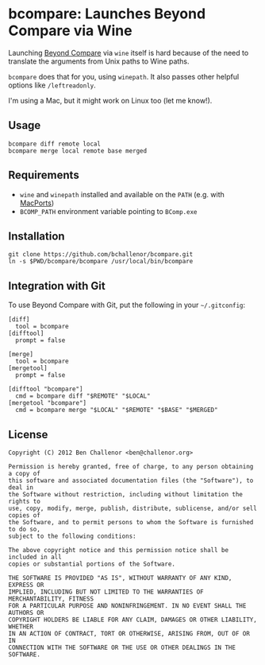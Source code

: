 bcompare: Launches Beyond Compare via Wine
==========================================

Launching [Beyond Compare](http://www.scootersoftware.com) via `wine` itself is hard because of the need to
translate the arguments from Unix paths to Wine paths.

`bcompare` does that for you, using `winepath`. It also passes other helpful
options like `/leftreadonly`.

I'm using a Mac, but it might work on Linux too (let me know!).


Usage
-----

    bcompare diff remote local
    bcompare merge local remote base merged


Requirements
------------

- `wine` and `winepath` installed and available on the `PATH` (e.g. with [MacPorts](http://www.macports.org))
- `BCOMP_PATH` environment variable pointing to `BComp.exe`


Installation
------------

    git clone https://github.com/bchallenor/bcompare.git
    ln -s $PWD/bcompare/bcompare /usr/local/bin/bcompare


Integration with Git
--------------------

To use Beyond Compare with Git, put the following in your `~/.gitconfig`:

    [diff]
      tool = bcompare
    [difftool]
      prompt = false

    [merge]
      tool = bcompare
    [mergetool]
      prompt = false

    [difftool "bcompare"]
      cmd = bcompare diff "$REMOTE" "$LOCAL"
    [mergetool "bcompare"]
      cmd = bcompare merge "$LOCAL" "$REMOTE" "$BASE" "$MERGED"


License
-------

    Copyright (C) 2012 Ben Challenor <ben@challenor.org>

    Permission is hereby granted, free of charge, to any person obtaining a copy of
    this software and associated documentation files (the "Software"), to deal in
    the Software without restriction, including without limitation the rights to
    use, copy, modify, merge, publish, distribute, sublicense, and/or sell copies of
    the Software, and to permit persons to whom the Software is furnished to do so,
    subject to the following conditions:

    The above copyright notice and this permission notice shall be included in all
    copies or substantial portions of the Software.

    THE SOFTWARE IS PROVIDED "AS IS", WITHOUT WARRANTY OF ANY KIND, EXPRESS OR
    IMPLIED, INCLUDING BUT NOT LIMITED TO THE WARRANTIES OF MERCHANTABILITY, FITNESS
    FOR A PARTICULAR PURPOSE AND NONINFRINGEMENT. IN NO EVENT SHALL THE AUTHORS OR
    COPYRIGHT HOLDERS BE LIABLE FOR ANY CLAIM, DAMAGES OR OTHER LIABILITY, WHETHER
    IN AN ACTION OF CONTRACT, TORT OR OTHERWISE, ARISING FROM, OUT OF OR IN
    CONNECTION WITH THE SOFTWARE OR THE USE OR OTHER DEALINGS IN THE SOFTWARE.

